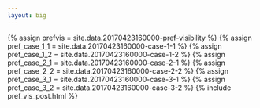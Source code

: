 ```yaml
---
layout: big
---
```

{% assign prefvis = site.data.20170423160000-pref-visibility %}
{% assign pref_case_1_1 = site.data.20170423160000-case-1-1 %}
{% assign pref_case_1_2 = site.data.20170423160000-case-1-2 %}
{% assign pref_case_2_1 = site.data.20170423160000-case-2-1 %}
{% assign pref_case_2_2 = site.data.20170423160000-case-2-2 %}
{% assign pref_case_3_1 = site.data.20170423160000-case-3-1 %}
{% assign pref_case_3_2 = site.data.20170423160000-case-3-2 %}
{% include pref_vis_post.html %}
